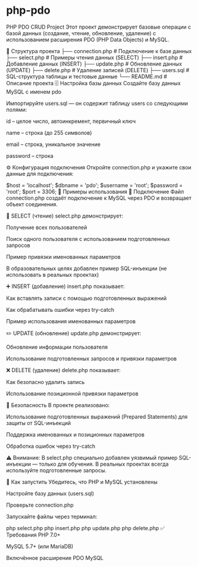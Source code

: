 # php-pdo
PHP PDO CRUD Project
Этот проект демонстрирует базовые операции с базой данных (создание, чтение, обновление, удаление) с использованием расширения PDO (PHP Data Objects) и MySQL.

📁 Структура проекта
├── connection.php     # Подключение к базе данных
├── select.php         # Примеры чтения данных (SELECT)
├── insert.php         # Добавление данных (INSERT)
├── update.php         # Обновление данных (UPDATE)
├── delete.php         # Удаление записей (DELETE)
├── users.sql          # SQL-структура таблицы и тестовые данные
└── README.md          # Описание проекта
🗄 Настройка базы данных
Создайте базу данных MySQL с именем pdo

Импортируйте users.sql — он содержит таблицу users со следующими полями:

id – целое число, автоинкремент, первичный ключ

name – строка (до 255 символов)

email – строка, уникальное значение

password – строка

⚙️ Конфигурация подключения
Откройте connection.php и укажите свои данные для подключения:

$host = 'localhost';
$dbname = 'pdo';
$username = 'root';
$password = 'root';
$port = 3306;
🧪 Примеры использования
🔌 Подключение
Файл connection.php создаёт подключение к MySQL через PDO и возвращает объект соединения.

📄 SELECT (чтение)
select.php демонстрирует:

Получение всех пользователей

Поиск одного пользователя с использованием подготовленных запросов

Пример привязки именованных параметров

В образовательных целях добавлен пример SQL-инъекции (не использовать в реальных проектах)

➕ INSERT (добавление)
insert.php показывает:

Как вставлять записи с помощью подготовленных выражений

Как обрабатывать ошибки через try-catch

Пример использования именованных параметров

✏️ UPDATE (обновление)
update.php демонстрирует:

Обновление информации пользователя

Использование подготовленных запросов и привязки параметров

❌ DELETE (удаление)
delete.php показывает:

Как безопасно удалить запись

Использование позиционной привязки параметров

🔐 Безопасность
В проекте реализовано:

Использование подготовленных выражений (Prepared Statements) для защиты от SQL-инъекций

Поддержка именованных и позиционных параметров

Обработка ошибок через try-catch

⚠️ Внимание: В select.php специально добавлен уязвимый пример SQL-инъекции — только для обучения. В реальных проектах всегда используйте подготовленные запросы.

🚀 Как запустить
Убедитесь, что PHP и MySQL установлены

Настройте базу данных (users.sql)

Проверьте connection.php

Запускайте файлы через терминал:


php select.php
php insert.php
php update.php
php delete.php
✅ Требования
PHP 7.0+

MySQL 5.7+ (или MariaDB)

Включённое расширение PDO MySQL
